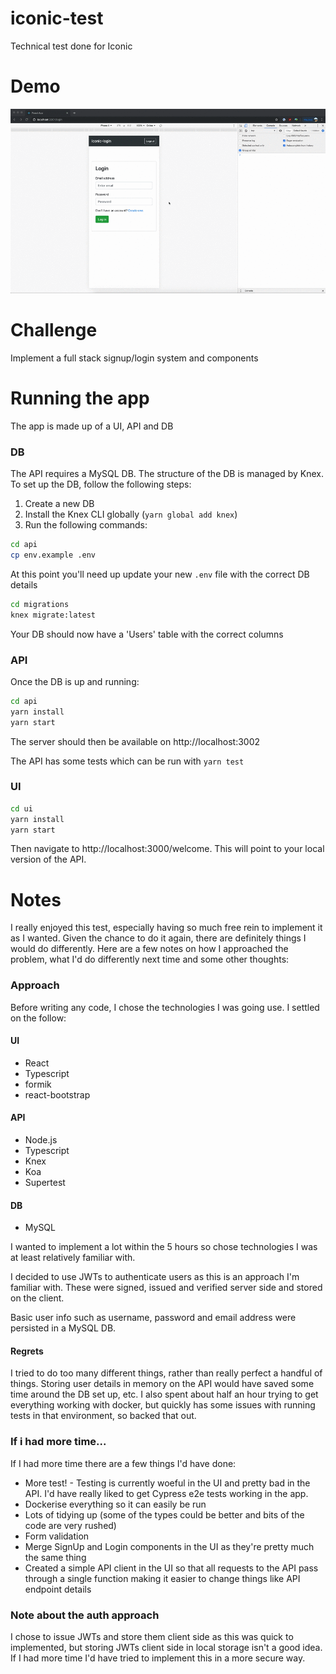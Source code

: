 # iconic-test

Technical test done for Iconic

# Demo

![Demo](https://github.com/dnln/iconic-test/blob/master/demo.gif?raw=true)

# Challenge

Implement a full stack signup/login system and components

# Running the app

The app is made up of a UI, API and DB

### DB

The API requires a MySQL DB. The structure of the DB is managed by Knex. To set up the DB, follow the following steps:

1. Create a new DB
2. Install the Knex CLI globally (`yarn global add knex`)
3. Run the following commands:

```bash
cd api
cp env.example .env
```

At this point you'll need up update your new `.env` file with the correct DB details

```bash
cd migrations
knex migrate:latest
```

Your DB should now have a 'Users' table with the correct columns

### API

Once the DB is up and running:

```bash
cd api
yarn install
yarn start
```

The server should then be available on http://localhost:3002

The API has some tests which can be run with `yarn test`

### UI

```bash
cd ui
yarn install
yarn start
```

Then navigate to http://localhost:3000/welcome. This will point to your local version of the API.

# Notes

I really enjoyed this test, especially having so much free rein to implement it as I wanted. Given the chance to do it again, there are definitely things I would do differently. Here are a few notes on how I approached the problem, what I'd do differently next time and some other thoughts:

### Approach

Before writing any code, I chose the technologies I was going use. I settled on the follow:

#### UI

- React
- Typescript
- formik
- react-bootstrap

#### API

- Node.js
- Typescript
- Knex
- Koa
- Supertest

#### DB

- MySQL

I wanted to implement a lot within the 5 hours so chose technologies I was at least relatively familiar with.

I decided to use JWTs to authenticate users as this is an approach I'm familiar with. These were signed, issued and verified server side and stored on the client.

Basic user info such as username, password and email address were persisted in a MySQL DB.

#### Regrets

I tried to do too many different things, rather than really perfect a handful of things. Storing user details in memory on the API would have saved some time around the DB set up, etc. I also spent about half an hour trying to get everything working with docker, but quickly has some issues with running tests in that environment, so backed that out.

### If i had more time...

If I had more time there are a few things I'd have done:

- More test! - Testing is currently woeful in the UI and pretty bad in the API. I'd have really liked to get Cypress e2e tests working in the app.
- Dockerise everything so it can easily be run
- Lots of tidying up (some of the types could be better and bits of the code are very rushed)
- Form validation
- Merge SignUp and Login components in the UI as they're pretty much the same thing
- Created a simple API client in the UI so that all requests to the API pass through a single function making it easier to change things like API endpoint details

### Note about the auth approach

I chose to issue JWTs and store them client side as this was quick to implemented, but storing JWTs client side in local storage isn't a good idea. If I had more time I'd have tried to implement this in a more secure way.
